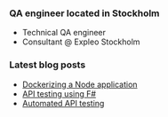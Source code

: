 ### QA engineer located in Stockholm

- Technical QA engineer
- Consultant @ Expleo Stockholm

### Latest blog posts
<!-- BLOG-POST-LIST:START -->
- [Dockerizing a Node application](https://medium.com/@tabofa/dockerizing-a-node-application-40ef5bd3686b?source=rss-199cdcf8f4c4------2)
- [API testing using F#](https://medium.com/@tabofa/api-testing-using-f-bee1dd43f692?source=rss-199cdcf8f4c4------2)
- [Automated API testing](https://medium.com/@tabofa/automated-api-testing-9f2f255a456e?source=rss-199cdcf8f4c4------2)
<!-- BLOG-POST-LIST:END -->